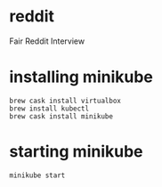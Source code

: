 # reddit
Fair Reddit Interview

# installing minikube
```
brew cask install virtualbox
brew install kubectl
brew cask install minikube
```

# starting minikube
```
minikube start
```
